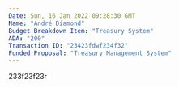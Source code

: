 ```yaml
---
Date: Sun, 16 Jan 2022 09:28:30 GMT
Name: "André Diamond"
Budget Breakdown Item: "Treasury System"
ADA: "200"
Transaction ID: "23423fdwf234f32"
Funded Proposal: "Treasury Management System"
---
```

233f23f23r
